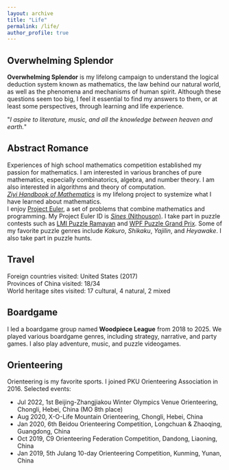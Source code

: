 ```yaml
---
layout: archive
title: "Life"
permalink: /life/
author_profile: true
---
```


## Overwhelming Splendor  
<b>Overwhelming Splendor</b> is my lifelong campaign to understand the logical deduction system known as mathematics, the law behind our natural world, as well as the phenomena and mechanisms of human spirit.
Although these questions seem too big, I feel it essential to find my answers to them, or at least some perspectives, through learning and life experience.

"<i>I aspire to literature, music, and all the knowledge between heaven and earth.</i>"

## Abstract Romance  
Experiences of high school mathematics competition established my passion for mathematics. 
I am interested in various branches of pure mathematics, especially combinatorics, algebra, and number theory. I am also interested in algorithms and theory of computation.    
<i>[Ziyi Handbook of Mathematics](https://nithouson.github.io/life/ziyi-handbook)</i> is my lifelong project to systemize what I have learned about mathematics.  
I enjoy [Project Euler](http://www.projecteuler.net/), a set of problems that combine mathematics and programming. My Project Euler ID is [*Sines* (Nithouson)](https://projecteuler.net/profile/Nithouson.png). I take part in puzzle contests such as [LMI Puzzle Ramayan](https://logicmastersindia.com/) and [WPF Puzzle Grand Prix](https://gp.worldpuzzle.org/). Some of my favorite puzzle genres include *Kakuro*, *Shikaku*, *Yajilin*, and *Heyawake*. I also take part in puzzle hunts.    

## Travel  
Foreign countries visited: United States (2017)    
Provinces of China visited: 18/34    
World heritage sites visited: 17 cultural, 4 natural, 2 mixed

## Boardgame 
I led a boardgame group named <b>Woodpiece League</b> from 2018 to 2025. We played various boardgame genres, including strategy, narrative, and party games. I also play adventure, music, and puzzle videogames.


## Orienteering  
Orienteering is my favorite sports. I joined PKU Orienteering Association in 2016. Selected events:  
* Jul 2022, 1st Beijing-Zhangjiakou Winter Olympics Venue Orienteering, Chongli, Hebei, China (MO 8th place)
* Aug 2020, X-O-Life Mountain Orienteering, Chongli, Hebei, China
* Jan 2020, 6th Beidou Orienteering Competition, Longchuan & Zhaoqing, Guangdong, China
* Oct 2019, C9 Orienteering Federation Competition, Dandong, Liaoning, China
* Jan 2019, 5th Julang 10-day Orienteering Competition, Kunming, Yunan, China
